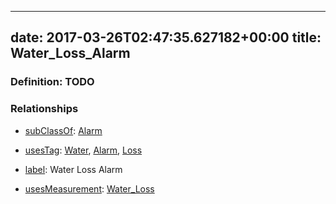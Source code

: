 
---
date: 2017-03-26T02:47:35.627182+00:00
title: Water_Loss_Alarm
---
### Definition: TODO

### Relationships

* [subClassOf](http://www.w3.org/2000/01/rdf-schema#subClassOf): [Alarm](https://brickschema.org/schema/1.0/Brick#Alarm)

* [usesTag](https://brickschema.org/schema/1.0/BrickFrame#usesTag): [Water](https://brickschema.org/schema/1.0/BrickTag#Water), [Alarm](https://brickschema.org/schema/1.0/BrickTag#Alarm), [Loss](https://brickschema.org/schema/1.0/BrickTag#Loss)

* [label](http://www.w3.org/2000/01/rdf-schema#label): Water Loss Alarm

* [usesMeasurement](https://brickschema.org/schema/1.0/BrickFrame#usesMeasurement): [Water_Loss](https://brickschema.org/schema/1.0/Brick#Water_Loss)
